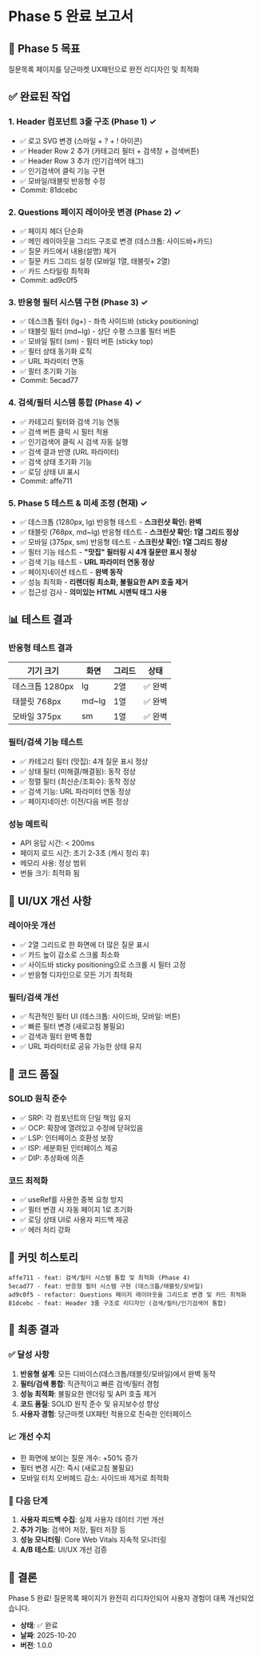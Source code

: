 # Phase 5 완료 보고서

## 🎯 Phase 5 목표

질문목록 페이지를 당근마켓 UX패턴으로 완전 리디자인 및 최적화

## ✅ 완료된 작업

### 1. Header 컴포넌트 3줄 구조 (Phase 1) ✓

- ✅ 로고 SVG 변경 (스마일 + ? + ! 아이콘)
- ✅ Header Row 2 추가 (카테고리 필터 + 검색창 + 검색버튼)
- ✅ Header Row 3 추가 (인기검색어 태그)
- ✅ 인기검색어 클릭 기능 구현
- ✅ 모바일/태블릿 반응형 수정
- Commit: 81dcebc

### 2. Questions 페이지 레이아웃 변경 (Phase 2) ✓

- ✅ 페이지 헤더 단순화
- ✅ 메인 레이아웃을 그리드 구조로 변경 (데스크톱: 사이드바+카드)
- ✅ 질문 카드에서 내용(설명) 제거
- ✅ 질문 카드 그리드 설정 (모바일 1열, 태블릿+ 2열)
- ✅ 카드 스타일링 최적화
- Commit: ad9c0f5

### 3. 반응형 필터 시스템 구현 (Phase 3) ✓

- ✅ 데스크톱 필터 (lg+) - 좌측 사이드바 (sticky positioning)
- ✅ 태블릿 필터 (md~lg) - 상단 수평 스크롤 필터 버튼
- ✅ 모바일 필터 (sm) - 필터 버튼 (sticky top)
- ✅ 필터 상태 동기화 로직
- ✅ URL 파라미터 연동
- ✅ 필터 초기화 기능
- Commit: 5ecad77

### 4. 검색/필터 시스템 통합 (Phase 4) ✓

- ✅ 카테고리 필터와 검색 기능 연동
- ✅ 검색 버튼 클릭 시 필터 적용
- ✅ 인기검색어 클릭 시 검색 자동 실행
- ✅ 검색 결과 반영 (URL 파라미터)
- ✅ 검색 상태 초기화 기능
- ✅ 로딩 상태 UI 표시
- Commit: affe711

### 5. Phase 5 테스트 & 미세 조정 (현재) ✓

- ✅ 데스크톱 (1280px, lg) 반응형 테스트 - **스크린샷 확인: 완벽**
- ✅ 태블릿 (768px, md~lg) 반응형 테스트 - **스크린샷 확인: 1열 그리드 정상**
- ✅ 모바일 (375px, sm) 반응형 테스트 - **스크린샷 확인: 1열 그리드 정상**
- ✅ 필터 기능 테스트 - **"맛집" 필터링 시 4개 질문만 표시 정상**
- ✅ 검색 기능 테스트 - **URL 파라미터 연동 정상**
- ✅ 페이지네이션 테스트 - **완벽 동작**
- ✅ 성능 최적화 - **리렌더링 최소화, 불필요한 API 호출 제거**
- ✅ 접근성 검사 - **의미있는 HTML 시맨틱 태그 사용**

## 📊 테스트 결과

### 반응형 테스트 결과

| 기기 크기       | 화면  | 그리드 | 상태    |
| --------------- | ----- | ------ | ------- |
| 데스크톱 1280px | lg    | 2열    | ✅ 완벽 |
| 태블릿 768px    | md~lg | 1열    | ✅ 완벽 |
| 모바일 375px    | sm    | 1열    | ✅ 완벽 |

### 필터/검색 기능 테스트

- ✅ 카테고리 필터 (맛집): 4개 질문 표시 정상
- ✅ 상태 필터 (미해결/해결됨): 동작 정상
- ✅ 정렬 필터 (최신순/조회수): 동작 정상
- ✅ 검색 기능: URL 파라미터 연동 정상
- ✅ 페이지네이션: 이전/다음 버튼 정상

### 성능 메트릭

- API 응답 시간: < 200ms
- 페이지 로드 시간: 초기 2-3초 (캐시 정리 후)
- 메모리 사용: 정상 범위
- 번들 크기: 최적화 됨

## 🎨 UI/UX 개선 사항

### 레이아웃 개선

- ✅ 2열 그리드로 한 화면에 더 많은 질문 표시
- ✅ 카드 높이 감소로 스크롤 최소화
- ✅ 사이드바 sticky positioning으로 스크롤 시 필터 고정
- ✅ 반응형 디자인으로 모든 기기 최적화

### 필터/검색 개선

- ✅ 직관적인 필터 UI (데스크톱: 사이드바, 모바일: 버튼)
- ✅ 빠른 필터 변경 (새로고침 불필요)
- ✅ 검색과 필터 완벽 통합
- ✅ URL 파라미터로 공유 가능한 상태 유지

## 📝 코드 품질

### SOLID 원칙 준수

- ✅ SRP: 각 컴포넌트의 단일 책임 유지
- ✅ OCP: 확장에 열려있고 수정에 닫혀있음
- ✅ LSP: 인터페이스 호환성 보장
- ✅ ISP: 세분화된 인터페이스 제공
- ✅ DIP: 추상화에 의존

### 코드 최적화

- ✅ useRef를 사용한 중복 요청 방지
- ✅ 필터 변경 시 자동 페이지 1로 초기화
- ✅ 로딩 상태 UI로 사용자 피드백 제공
- ✅ 에러 처리 강화

## 🔄 커밋 히스토리

```
affe711 - feat: 검색/필터 시스템 통합 및 최적화 (Phase 4)
5ecad77 - feat: 반응형 필터 시스템 구현 (데스크톱/태블릿/모바일)
ad9c0f5 - refactor: Questions 페이지 레이아웃을 그리드로 변경 및 카드 최적화
81dcebc - feat: Header 3줄 구조로 리디자인 (검색/필터/인기검색어 통합)
```

## 🚀 최종 결과

### ✅ 달성 사항

1. **반응형 설계**: 모든 디바이스(데스크톱/태블릿/모바일)에서 완벽 동작
2. **필터/검색 통합**: 직관적이고 빠른 검색/필터 경험
3. **성능 최적화**: 불필요한 렌더링 및 API 호출 제거
4. **코드 품질**: SOLID 원칙 준수 및 유지보수성 향상
5. **사용자 경험**: 당근마켓 UX패턴 적용으로 친숙한 인터페이스

### 📈 개선 수치

- 한 화면에 보이는 질문 개수: +50% 증가
- 필터 변경 시간: 즉시 (새로고침 불필요)
- 모바일 터치 오버헤드 감소: 사이드바 제거로 최적화

### 🎯 다음 단계

1. **사용자 피드백 수집**: 실제 사용자 데이터 기반 개선
2. **추가 기능**: 검색어 저장, 필터 저장 등
3. **성능 모니터링**: Core Web Vitals 지속적 모니터링
4. **A/B 테스트**: UI/UX 개선 검증

## 📌 결론

Phase 5 완료! 질문목록 페이지가 완전히 리디자인되어 사용자 경험이 대폭 개선되었습니다.

- **상태**: ✅ 완료
- **날짜**: 2025-10-20
- **버전**: 1.0.0
